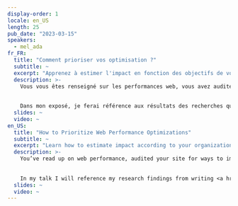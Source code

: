 ```yaml
---
display-order: 1
locale: en_US
length: 25
pub_date: "2023-03-15"
speakers:
  - mel_ada
fr_FR:
  title: "Comment prioriser vos optimisation ?"
  subtitle: ~
  excerpt: "Apprenez à estimer l'impact en fonction des objectifs de votre organisation."
  description: >-
    Vous vous êtes renseigné sur les performances web, vous avez audité votre site pour trouver des pistes d'optimisation et vous avez une liste d'optimisations plus longue que backlog. Et maintenant, que faire ? Apprenez à estimer l'impact en fonction des objectifs de votre organisation. 
    
    
    Dans mon exposé, je ferai référence aux résultats des recherches que j'ai menées pour rédiger <a href="https://almanac.httparchive.org/en/2022/performance" target="_blank" rel="nofollow">le chapitre sur les performances Web de Web Almanac 2022</a>.
  slides: ~
  video: ~
en_US:
  title: "How to Prioritize Web Performance Optimizations"
  subtitle: ~
  excerpt: "Learn how to estimate impact according to your organization’s goals."
  description: >-
    You’ve read up on web performance, audited your site for ways to improve, and have a list of optimizations longer than your existing backlog. Now what? Learn how to estimate impact according to your organization’s goals. 
    
    
    In my talk I will reference my research findings from writing <a href="https://almanac.httparchive.org/en/2022/performance"  target="_blank" rel="nofollow">the Web Performance Chapter of Web Almanac 2022</a>.
  slides: ~
  video: ~
---
```

